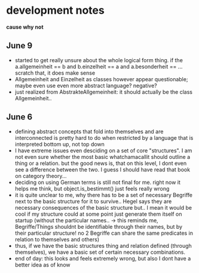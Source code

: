 # development notes

**cause why not**
## June 9
- started to get really unsure about the whole logical form thing. if the a.allgemeinheit == b and b.einzelheit == a and a.besonderheit == ... scratch that, it does make sense
- Allgemeinheit and Einzelheit as classes however appear questionable; maybe even use even more abstract language? negative?
- just realized from AbstrakteAllgemeinheit: it should actually be the class Allgemeinheit.. 

## June 6
- defining abstract concepts that fold into themselves and are interconnected is pretty hard to do when restricted by a language that is interpreted bottom up, not top down
- I have extreme issues even desciding on a set of core "structures". I am not even sure whether the most basic whatchamacallit should outline a thing or a relation. but the good news is, that on this level, I dont even see a difference between the two. I guess I should have read that book on category theory...
- deciding on using German terms is still not final for me. right now it helps me think, but object.is_bestimmt() just feels really wrong
- it is quite unclear to me, why there has to be a set of necessary Begriffe next to the basic structure for it to survive.. Hegel says they are necessary consequences of the basic structure but.. I mean it would be cool if my structure could at some point just generate them itself on startup (without the particular names.. -> this reminds me, Begriffe/Things shouldnt be identifiable through their names, but by their particular structure! no 2 Begriffe can share the same predicates in relation to themselves and others)
- thus, if we have the basic structures thing and relation defined (through themselves), we have a basic set of certain necessary combinations. 
- end of day: this looks and feels extremely wrong, but also I dont have a better idea as of know
